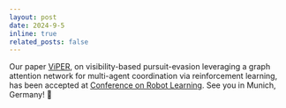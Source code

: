 ```yaml
---
layout: post
date: 2024-9-5
inline: true
related_posts: false
---
```


Our paper [ViPER](https://openreview.net/pdf?id=EPujQZWemk), on visibility-based pursuit-evasion leveraging a graph attention network for multi-agent coordination via reinforcement learning, has been accepted at [Conference on Robot Learning](https://www.corl.org/). See you in Munich, Germany! 🤖
